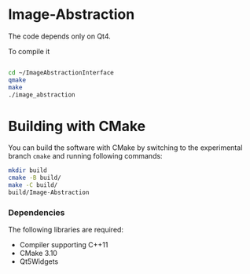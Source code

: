 # Image-Abstraction
The code depends only on Qt4.

To compile it 

```bash

cd ~/ImageAbstractionInterface
qmake 
make 
./image_abstraction 
```

# Building with CMake

You can build the software with CMake by switching to the experimental branch `cmake` and running following commands:

```bash
mkdir build
cmake -B build/
make -C build/
build/Image-Abstraction
```

### Dependencies
The following libraries are required:
* Compiler supporting C++11
* CMake 3.10
* Qt5Widgets